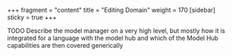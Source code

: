 +++
fragment = "content"
title = "Editing Domain"
weight = 170
[sidebar]
  sticky = true
+++

TODO Describe the model manager on a very high level, but mostly how it is integrated for a language with the model hub and which of the Model Hub capabilities are then covered generically
